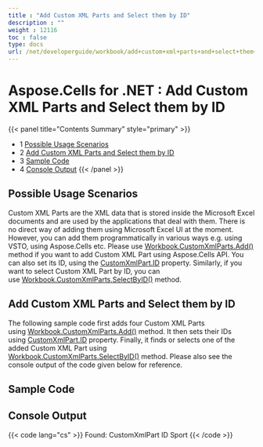 ```yaml
---
title : "Add Custom XML Parts and Select them by ID" 
description : "" 
weight : 12116 
toc : false
type: docs
url: /net/developerguide/workbook/add+custom+xml+parts+and+select+them+by+id/
---
```


# Aspose.Cells for .NET : Add Custom XML Parts and Select them by ID


{{< panel title="Contents Summary" style="primary" >}}
*   1 [Possible Usage Scenarios](#possible-usage-scenarios)
*   2 [Add Custom XML Parts and Select them by ID](#add-custom-xml-parts-and-select-them-by-id)
*   3 [Sample Code](#sample-code)
*   4 [Console Output](#console-output)
{{< /panel >}}
 

## Possible Usage Scenarios

Custom XML Parts are the XML data that is stored inside the Microsoft Excel documents and are used by the applications that deal with them. There is no direct way of adding them using Microsoft Excel UI at the moment. However, you can add them programmatically in various ways e.g. using VSTO, using Aspose.Cells etc. Please use [Workbook.CustomXmlParts.Add()](https://apireference.aspose.com/net/cells/aspose.cells.markup/customxmlpartcollection/methods/add) method if you want to add Custom XML Part using Aspose.Cells API. You can also set its ID, using the [CustomXmlPart.ID](https://apireference.aspose.com/net/cells/aspose.cells.markup/customxmlpart/properties/id) property. Similarly, if you want to select Custom XML Part by ID, you can use [Workbook.CustomXmlParts.SelectByID()](https://apireference.aspose.com/net/cells/aspose.cells.markup/customxmlpartcollection/methods/selectbyid) method.

## Add Custom XML Parts and Select them by ID

The following sample code first adds four Custom XML Parts using [Workbook.CustomXmlParts.Add()](https://apireference.aspose.com/net/cells/aspose.cells.markup/customxmlpartcollection/methods/add) method. It then sets their IDs using [CustomXmlPart.ID](https://apireference.aspose.com/net/cells/aspose.cells.markup/customxmlpart/properties/id) property. Finally, it finds or selects one of the added Custom XML Part using [Workbook.CustomXmlParts.SelectByID()](https://apireference.aspose.com/net/cells/aspose.cells.markup/customxmlpartcollection/methods/selectbyid) method. Please also see the console output of the code given below for reference.

## Sample Code

## Console Output

{{< code lang="cs" >}}
Found: CustomXmlPart ID Sport
{{< /code >}}

